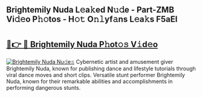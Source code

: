 ## Brightemily Nuda L𝚎a𝚔ed N𝚞𝚍e - Part-ZMB Vi𝚍𝚎o P𝚑𝚘tos - H𝚘𝚝 O𝚗𝚕yf𝚊ns L𝚎a𝚔s F5aEl

# <h2><a href="http://kfdqo5j.oniu.top/?m=Brightemily+Nuda">🔗👉 🔴 Brightemily Nuda P𝚑ot𝚘𝚜 V𝚒d𝚎o</a></h2>

[![Brightemily Nuda Nu𝚍e𝚜](https://i.imgur.com/0qMVB7G.gif)](http://kfdqo5j.oniu.top/?m=Brightemily+Nuda)
Cybernetic artist and amusement giver Brightemily Nuda, known for publishing dance and lifestyle tutorials through viral dance moves and short clips. Versatile stunt performer Brightemily Nuda, known for their remarkable abilities and accomplishments in performing dangerous stunts.  
